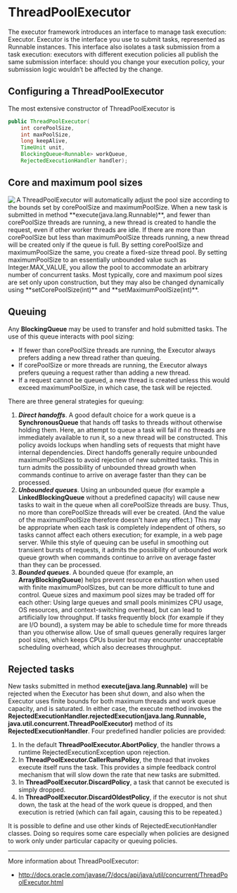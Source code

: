 ThreadPoolExecutor
=======================
The executor framework introduces an interface to manage task execution: Executor. Executor is the interface you use to submit tasks, represented as Runnable instances. This interface also isolates a task submission from a task execution: executors with different execution policies all publish the same submission interface: should you change your execution policy, your submission logic wouldn’t be affected by the change.

Configuring a ThreadPoolExecutor
--------------------------------
The most extensive constructor of ThreadPoolExecutor is
```java
public ThreadPoolExecutor(
	int corePoolSize,
	int maxPoolSize,
	long keepAlive,
	TimeUnit unit,
	BlockingQueue<Runnable> workQueue,
	RejectedExecutionHandler handler);
```	
Core and maximum pool sizes
---------------------------
<img align="left" src="http://tutorials.jenkov.com/images/java-concurrency-utils/thread-pool-executor.png" />
A ThreadPoolExecutor will automatically adjust the pool size according to the bounds set by corePoolSize and maximumPoolSize. When a new task is submitted in method **execute(java.lang.Runnable)**, and fewer than corePoolSize threads are running, a new thread is created to handle the request, even if other worker threads are idle. If there are more than corePoolSize but less than maximumPoolSize threads running, a new thread will be created only if the queue is full. By setting corePoolSize and maximumPoolSize the same, you create a fixed-size thread pool. By setting maximumPoolSize to an essentially unbounded value such as Integer.MAX_VALUE, you allow the pool to accommodate an arbitrary number of concurrent tasks. Most typically, core and maximum pool sizes are set only upon construction, but they may also be changed dynamically using **setCorePoolSize(int)** and **setMaximumPoolSize(int)**.

Queuing
-------
Any **BlockingQueue** may be used to transfer and hold submitted tasks. The use of this queue interacts with pool sizing:

* If fewer than corePoolSize threads are running, the Executor always prefers adding a new thread rather than queuing.
* If corePoolSize or more threads are running, the Executor always prefers queuing a request rather than adding a new thread.
* If a request cannot be queued, a new thread is created unless this would exceed maximumPoolSize, in which case, the task will be rejected.

There are three general strategies for queuing:

1. ***Direct handoffs***. A good default choice for a work queue is a **SynchronousQueue** that hands off tasks to threads without otherwise holding them. Here, an attempt to queue a task will fail if no threads are immediately available to run it, so a new thread will be constructed. This policy avoids lockups when handling sets of requests that might have internal dependencies. Direct handoffs generally require unbounded maximumPoolSizes to avoid rejection of new submitted tasks. This in turn admits the possibility of unbounded thread growth when commands continue to arrive on average faster than they can be processed.
2. ***Unbounded queues***. Using an unbounded queue (for example a **LinkedBlockingQueue** without a predefined capacity) will cause new tasks to wait in the queue when all corePoolSize threads are busy. Thus, no more than corePoolSize threads will ever be created. (And the value of the maximumPoolSize therefore doesn't have any effect.) This may be appropriate when each task is completely independent of others, so tasks cannot affect each others execution; for example, in a web page server. While this style of queuing can be useful in smoothing out transient bursts of requests, it admits the possibility of unbounded work queue growth when commands continue to arrive on average faster than they can be processed.
3. ***Bounded queues***. A bounded queue (for example, an **ArrayBlockingQueue**) helps prevent resource exhaustion when used with finite maximumPoolSizes, but can be more difficult to tune and control. Queue sizes and maximum pool sizes may be traded off for each other: Using large queues and small pools minimizes CPU usage, OS resources, and context-switching overhead, but can lead to artificially low throughput. If tasks frequently block (for example if they are I/O bound), a system may be able to schedule time for more threads than you otherwise allow. Use of small queues generally requires larger pool sizes, which keeps CPUs busier but may encounter unacceptable scheduling overhead, which also decreases throughput.

Rejected tasks
--------------
New tasks submitted in method **execute(java.lang.Runnable)** will be rejected when the Executor has been shut down, and also when the Executor uses finite bounds for both maximum threads and work queue capacity, and is saturated. In either case, the execute method invokes the **RejectedExecutionHandler.rejectedExecution(java.lang.Runnable, java.util.concurrent.ThreadPoolExecutor)** method of its **RejectedExecutionHandler**. Four predefined handler policies are provided:

1. In the default **ThreadPoolExecutor.AbortPolicy**, the handler throws a runtime RejectedExecutionException upon rejection.
2. In **ThreadPoolExecutor.CallerRunsPolicy**, the thread that invokes execute itself runs the task. This provides a simple feedback control mechanism that will slow down the rate that new tasks are submitted.
3. In **ThreadPoolExecutor.DiscardPolicy**, a task that cannot be executed is simply dropped.
4. In **ThreadPoolExecutor.DiscardOldestPolicy**, if the executor is not shut down, the task at the head of the work queue is dropped, and then execution is retried (which can fail again, causing this to be repeated.)

It is possible to define and use other kinds of RejectedExecutionHandler classes. Doing so requires some care especially when policies are designed to work only under particular capacity or queuing policies.

------------------------
More information about ThreadPoolExecutor:
* http://docs.oracle.com/javase/7/docs/api/java/util/concurrent/ThreadPoolExecutor.html
